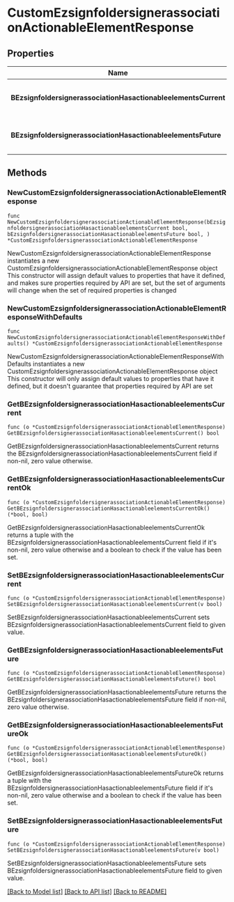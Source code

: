 # CustomEzsignfoldersignerassociationActionableElementResponse

## Properties

Name | Type | Description | Notes
------------ | ------------- | ------------- | -------------
**BEzsignfoldersignerassociationHasactionableelementsCurrent** | **bool** | Indicates if the Ezsignfoldersignerassociation has actionable elements in the current step | 
**BEzsignfoldersignerassociationHasactionableelementsFuture** | **bool** | Indicates if the Ezsignfoldersignerassociation has actionable elements in a future step | 

## Methods

### NewCustomEzsignfoldersignerassociationActionableElementResponse

`func NewCustomEzsignfoldersignerassociationActionableElementResponse(bEzsignfoldersignerassociationHasactionableelementsCurrent bool, bEzsignfoldersignerassociationHasactionableelementsFuture bool, ) *CustomEzsignfoldersignerassociationActionableElementResponse`

NewCustomEzsignfoldersignerassociationActionableElementResponse instantiates a new CustomEzsignfoldersignerassociationActionableElementResponse object
This constructor will assign default values to properties that have it defined,
and makes sure properties required by API are set, but the set of arguments
will change when the set of required properties is changed

### NewCustomEzsignfoldersignerassociationActionableElementResponseWithDefaults

`func NewCustomEzsignfoldersignerassociationActionableElementResponseWithDefaults() *CustomEzsignfoldersignerassociationActionableElementResponse`

NewCustomEzsignfoldersignerassociationActionableElementResponseWithDefaults instantiates a new CustomEzsignfoldersignerassociationActionableElementResponse object
This constructor will only assign default values to properties that have it defined,
but it doesn't guarantee that properties required by API are set

### GetBEzsignfoldersignerassociationHasactionableelementsCurrent

`func (o *CustomEzsignfoldersignerassociationActionableElementResponse) GetBEzsignfoldersignerassociationHasactionableelementsCurrent() bool`

GetBEzsignfoldersignerassociationHasactionableelementsCurrent returns the BEzsignfoldersignerassociationHasactionableelementsCurrent field if non-nil, zero value otherwise.

### GetBEzsignfoldersignerassociationHasactionableelementsCurrentOk

`func (o *CustomEzsignfoldersignerassociationActionableElementResponse) GetBEzsignfoldersignerassociationHasactionableelementsCurrentOk() (*bool, bool)`

GetBEzsignfoldersignerassociationHasactionableelementsCurrentOk returns a tuple with the BEzsignfoldersignerassociationHasactionableelementsCurrent field if it's non-nil, zero value otherwise
and a boolean to check if the value has been set.

### SetBEzsignfoldersignerassociationHasactionableelementsCurrent

`func (o *CustomEzsignfoldersignerassociationActionableElementResponse) SetBEzsignfoldersignerassociationHasactionableelementsCurrent(v bool)`

SetBEzsignfoldersignerassociationHasactionableelementsCurrent sets BEzsignfoldersignerassociationHasactionableelementsCurrent field to given value.


### GetBEzsignfoldersignerassociationHasactionableelementsFuture

`func (o *CustomEzsignfoldersignerassociationActionableElementResponse) GetBEzsignfoldersignerassociationHasactionableelementsFuture() bool`

GetBEzsignfoldersignerassociationHasactionableelementsFuture returns the BEzsignfoldersignerassociationHasactionableelementsFuture field if non-nil, zero value otherwise.

### GetBEzsignfoldersignerassociationHasactionableelementsFutureOk

`func (o *CustomEzsignfoldersignerassociationActionableElementResponse) GetBEzsignfoldersignerassociationHasactionableelementsFutureOk() (*bool, bool)`

GetBEzsignfoldersignerassociationHasactionableelementsFutureOk returns a tuple with the BEzsignfoldersignerassociationHasactionableelementsFuture field if it's non-nil, zero value otherwise
and a boolean to check if the value has been set.

### SetBEzsignfoldersignerassociationHasactionableelementsFuture

`func (o *CustomEzsignfoldersignerassociationActionableElementResponse) SetBEzsignfoldersignerassociationHasactionableelementsFuture(v bool)`

SetBEzsignfoldersignerassociationHasactionableelementsFuture sets BEzsignfoldersignerassociationHasactionableelementsFuture field to given value.



[[Back to Model list]](../README.md#documentation-for-models) [[Back to API list]](../README.md#documentation-for-api-endpoints) [[Back to README]](../README.md)


